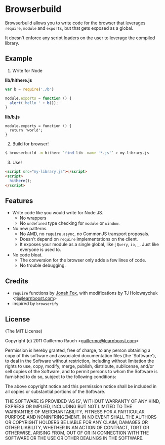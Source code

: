 
# Browserbuild

Browserbuild allows you to write code for the browser that leverages
`require`, `module` and `exports`, but that gets exposed as a global.

It doesn't enforce any script loaders on the user to leverage the 
compiled library.

## Example

1. Write for Node

**lib/hithere.js**

```js
var b = require('./b')

module.exports = function () {
  alert('hello ' + b());
}
```

**lib/b.js**

```
module.exports = function () {
  return 'world';
}
```

2. Build for browser!

```bash
$ browserbuild -m hithere `find lib -name '*.js'` > my-library.js
```

3. Use!

```html
<script src="my-library.js"></script>
<script>
  hithere();
</script>
```

## Features

- Write code like you would write for Node.JS. 
  - No wrappers
  - No `undefined` type checking for `module` or `window`.
- No new patterns
  - No AMD, no `require.async`, no CommonJS transport proposals.
  - Doesn't depend on `require` implementations on the client.
  - It exposes your module as a single global, like `jQuery`, `io`, `_`. Just
    like everyone is used to.
- No code bloat.
  - The conversion for the browser only adds a few lines of code.
  - No trouble debugging.

## Credits

- `require` functions by [Jonah Fox](https://github.com/weepy), with
  modifications by TJ Holowaychuk &lt;tj@learnboost.com&gt;
- inspired by `browserify`

## License 

(The MIT License)

Copyright (c) 2011 Guillermo Rauch &lt;guillermo@learnboost.com&gt;

Permission is hereby granted, free of charge, to any person obtaining
a copy of this software and associated documentation files (the
'Software'), to deal in the Software without restriction, including
without limitation the rights to use, copy, modify, merge, publish,
distribute, sublicense, and/or sell copies of the Software, and to
permit persons to whom the Software is furnished to do so, subject to
the following conditions:

The above copyright notice and this permission notice shall be
included in all copies or substantial portions of the Software.

THE SOFTWARE IS PROVIDED 'AS IS', WITHOUT WARRANTY OF ANY KIND,
EXPRESS OR IMPLIED, INCLUDING BUT NOT LIMITED TO THE WARRANTIES OF
MERCHANTABILITY, FITNESS FOR A PARTICULAR PURPOSE AND NONINFRINGEMENT.
IN NO EVENT SHALL THE AUTHORS OR COPYRIGHT HOLDERS BE LIABLE FOR ANY
CLAIM, DAMAGES OR OTHER LIABILITY, WHETHER IN AN ACTION OF CONTRACT,
TORT OR OTHERWISE, ARISING FROM, OUT OF OR IN CONNECTION WITH THE
SOFTWARE OR THE USE OR OTHER DEALINGS IN THE SOFTWARE.
